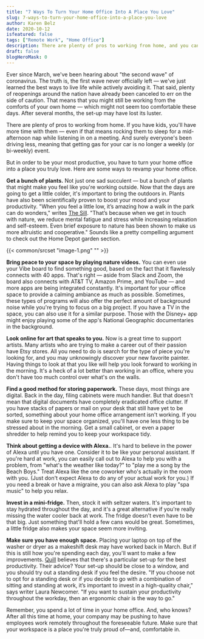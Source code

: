 ```yaml
---
title: "7 Ways To Turn Your Home Office Into A Place You Love"
slug: 7-ways-to-turn-your-home-office-into-a-place-you-love
author: Karen Belz
date: 2020-10-12
isfeatured: false
tags: ["Remote Work", "Home Office"]
description: There are plenty of pros to working from home, and you can turn your home office into a place that you love with your Vibe board. Bring peace to your space by playing nature videos. You can even use your Vibe board to find something good on National Geographic.
draft: false
blogHeroMask: 0
---
```












Ever since March, we've been hearing about "the second wave" of coronavirus. The truth is, the first wave never officially left — we've just learned the best ways to live life while actively avoiding it. That said, plenty of reopenings around the nation have already been canceled to err on the side of caution. That means that you might still be working from the comforts of your own home — which might not seem too comfortable these days. After several months, the set-up may have lost its luster.

There are plenty of pros to working from home. If you have kids, you'll have more time with them — even if that means rocking them to sleep for a mid-afternoon nap while listening in on a meeting. And surely everyone's been driving less, meaning that getting gas for your car is no longer a weekly (or bi-weekly) event.

But in order to be your most productive, you have to turn your home office into a place you truly love. Here are some ways to revamp your home office.

**Get a bunch of plants.** Not just one sad succulent — but a bunch of plants that might make you feel like you're working outside. Now that the days are going to get a little colder, it's important to bring the outdoors in. Plants have also been scientifically proven to boost your mood and your productivity. "When you feel a little low, it’s amazing how a walk in the park can do wonders," writes [The Sill](https://www.thesill.com/blogs/care-miscellaneous/why-you-need-plants-in-your-life#:~:text=Studies%20have%20shown%20indoor%20plants,privacy%20and%20reduce%20noise%20levels). "That’s because when we get in touch with nature, we reduce mental fatigue and stress while increasing relaxation and self-esteem. Even brief exposure to nature has been shown to make us more altruistic and cooperative." Sounds like a pretty compelling argument to check out the Home Depot garden section.


{{< common/srcset "image-1.png" "" >}}


**Bring peace to your space by playing nature videos.** You can even use your Vibe board to find something good, based on the fact that it flawlessly connects with 40 apps. That's right — aside from Slack and Zoom, the board also connects with AT&T TV, Amazon Prime, and YouTube — and more apps are being integrated constantly. It's important for your office space to provide a calming ambiance as much as possible. Sometimes, these types of programs will also offer the perfect amount of background noise while you're trying to focus on a big project. If you have a TV in the space, you can also use it for a similar purpose. Those with the Disney+ app might enjoy playing some of the app's National Geographic documentaries in the background.

**Look online for art that speaks to you.** Now is a great time to support artists. Many artists who are trying to make a career out of their passion have Etsy stores. All you need to do is search for the type of piece you're looking for, and you may unknowingly discover your new favorite painter. Having things to look at that you like will help you look forward to working in the morning. It's a heck of a lot better than working in an office, where you don't have too much control over what's on the walls. 

**Find a good method for storing paperwork.** These days, most things are digital. Back in the day, filing cabinets were much handier. But that doesn't mean that digital documents have completely eradicated office clutter. If you have stacks of papers or mail on your desk that still have yet to be sorted, something about your home office arrangement isn't working. If you make sure to keep your space organized, you'll have one less thing to be stressed about in the morning. Get a small cabinet, or even a paper shredder to help remind you to keep your workspace tidy. 

**Think about getting a device with Alexa.**. It's hard to believe in the power of Alexa until you have one. Consider it to be like your personal assistant. If you're hard at work, you can easily call out to Alexa to help you with a problem, from "what's the weather like today?" to "play me a song by the Beach Boys." Treat Alexa like the one coworker who's actually in the room with you. (Just don't expect Alexa to do any of your actual work for you.) If you need a break or have a migraine, you can also ask Alexa to play "spa music" to help you relax.

**Invest in a mini-fridge.** Then, stock it with seltzer waters. It's important to stay hydrated throughout the day, and it's a great alternative if you're really missing the water cooler back at work. The fridge doesn't even have to be that big. Just something that'll hold a few cans would be great. Sometimes, a little fridge also makes your space seem more inviting. 

**Make sure you have enough space.** Placing your laptop on top of the washer or dryer as a makeshift desk may have worked back in March. But if this is still how you're spending each day, you'll want to make a few improvements. [Quill](https://www.quill.com/blog/office-tips/best-desk-setup-productivity.html) believes that there's a particular set-up for the best productivity. Their advice? Your set-up should be close to a window, and you should try out a standing desk if you feel the desire. "If you choose not to opt for a standing desk or if you decide to go with a combination of sitting and standing at work, it’s important to invest in a high-quality chair," says writer Laura Newcomer. "If you want to sustain your productivity throughout the workday, then an ergonomic chair is the way to go." 

Remember, you spend a lot of time in your home office. And, who knows? After all this time at home, your company may be pushing to have employees work remotely throughout the foreseeable future. Make sure that your workspace is a place you're truly proud of—and, comfortable in. 
